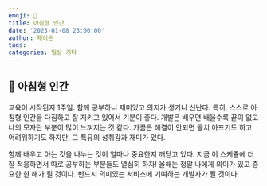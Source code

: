 ```yaml
---
emoji: 🌳
title: 아침형 인간
date: '2023-01-08 23:00:00'
author: 제이든
tags:
categories: 일상 기타
---
```


## 🌳 아침형 인간

교육이 시작된지 1주일. 함께 공부하니 재미있고 의지가 생기니 신난다. 특히, 스스로 아침형 인간을 다짐하고 잘 지키고 있어서 기분이 좋다. 개발은 배우면 배울수록
끝이 없고 나의 모자란 부분이 많이 느껴지는 것 같다. 가끔은 해결이 안되면 골치 아프기도 하고 어려워하기도 하지만, 그 특유의 성취감과 재미가 있다. 

함께 배우고 아는 것을 나누는 것이 얼마나 중요한지 깨닫고 있다. 지금 이 스케쥴에 더 잘 적응하면서 따로 공부하는 부분들도 열심히 하자! 올해는 정말 나에게 의미가
있고 중요한 한 해가 될 것이다. 반드시 의미있는 서비스에 기여하는 개발자가 될 것이다.

```toc

```
